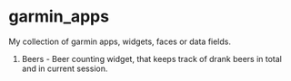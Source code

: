 # garmin_apps
My collection of garmin apps, widgets, faces or data fields.

1) Beers - Beer counting widget, that keeps track of drank beers in total and in current session.
